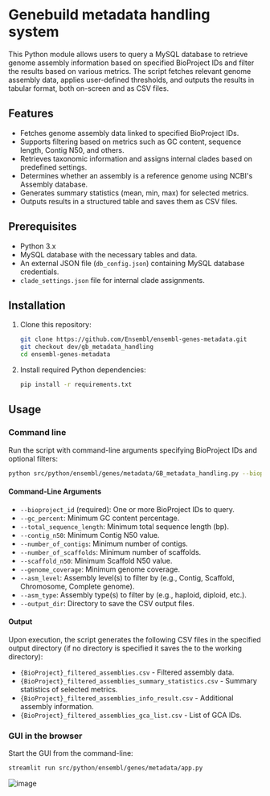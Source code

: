 # Genebuild metadata handling system

This Python module allows users to query a MySQL database to retrieve genome assembly information based on specified BioProject IDs and filter the results based on various metrics. The script fetches relevant genome assembly data, applies user-defined thresholds, and outputs the results in tabular format, both on-screen and as CSV files.

## Features
- Fetches genome assembly data linked to specified BioProject IDs.
- Supports filtering based on metrics such as GC content, sequence length, Contig N50, and others.
- Retrieves taxonomic information and assigns internal clades based on predefined settings.
- Determines whether an assembly is a reference genome using NCBI's Assembly database.
- Generates summary statistics (mean, min, max) for selected metrics.
- Outputs results in a structured table and saves them as CSV files.

## Prerequisites
- Python 3.x
- MySQL database with the necessary tables and data.
- An external JSON file (`db_config.json`) containing MySQL database credentials.
- `clade_settings.json` file for internal clade assignments.

## Installation
1. Clone this repository:
   ```sh
   git clone https://github.com/Ensembl/ensembl-genes-metadata.git
   git checkout dev/gb_metadata_handling
   cd ensembl-genes-metadata
   ```
2. Install required Python dependencies:
   ```sh
   pip install -r requirements.txt
   ```

## Usage

### Command line
Run the script with command-line arguments specifying BioProject IDs and optional filters:
```sh
python src/python/ensembl/genes/metadata/GB_metadata_handling.py --bioproject_id PRJEB40665 PRJEB61747 --asm_level "Complete genome" --output_dir ./results
```

#### Command-Line Arguments
- `--bioproject_id` (required): One or more BioProject IDs to query.
- `--gc_percent`: Minimum GC content percentage.
- `--total_sequence_length`: Minimum total sequence length (bp).
- `--contig_n50`: Minimum Contig N50 value.
- `--number_of_contigs`: Minimum number of contigs.
- `--number_of_scaffolds`: Minimum number of scaffolds.
- `--scaffold_n50`: Minimum Scaffold N50 value.
- `--genome_coverage`: Minimum genome coverage.
- `--asm_level`: Assembly level(s) to filter by (e.g., Contig, Scaffold, Chromosome, Complete genome).
- `--asm_type`: Assembly type(s) to filter by (e.g., haploid, diploid, etc.).
- `--output_dir`: Directory to save the CSV output files.

#### Output
Upon execution, the script generates the following CSV files in the specified output directory (if no directory is specified it saves the to the working directory):
- `{BioProject}_filtered_assemblies.csv` - Filtered assembly data.
- `{BioProject}_filtered_assemblies_summary_statistics.csv` - Summary statistics of selected metrics.
- `{BioProject}_filtered_assemblies_info_result.csv` - Additional assembly information.
- `{BioProject}_filtered_assemblies_gca_list.csv` - List of GCA IDs.

### GUI in the browser
Start the GUI from the command-line:
```sh
streamlit run src/python/ensembl/genes/metadata/app.py
```

![image](https://github.com/user-attachments/assets/c3aa162d-a616-432a-a0ed-7236ef072c8c)
















